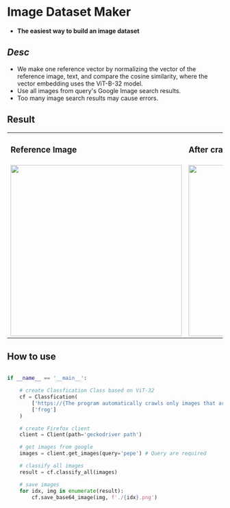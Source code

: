 # Image Dataset Maker 
- **The easiest way to build an image dataset**

## *Desc*
  - We make one reference vector by normalizing the vector of the reference image, text, and compare the cosine similarity, where the vector embedding uses the ViT-B-32 model.
  - Use all images from query's Google Image search results.
  - Too many image search results may cause errors.

## Result 


<table>
  <tr>
    <td><h3><b>Reference Image</b></h1></td>
    <td><h3><b>After crawl & classify</b></h3></td>
  </tr>

  <tr>
    <td>
      <img src="https://github.com/user-attachments/assets/f818be5c-1fd6-46a4-a54b-3dfa08190320" width="400px" height="400px"> 
    </td>
    <td>
        <img src="https://github.com/user-attachments/assets/3f63d230-9027-4ddd-b6d0-e642f9fd4ad8" width="400px" height="400px"> 
    </td> 
  </tr>
</table>

## How to use

```python

if __name__ == '__main__':

    # create Classfication Class based on ViT-32
    cf = Classfication(
        ['https://{The program automatically crawls only images that are similar to the input image.}'],
        ['frog']
    )

    # create Firefox client
    client = Client(path='geckodriver path')

    # get images from google
    images = client.get_images(query='pepe') # Query are required

    # classify all images
    result = cf.classify_all(images)

    # save images
    for idx, img in enumerate(result):
        cf.save_base64_image(img, f'./{idx}.png')

```

